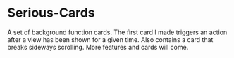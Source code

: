 # Serious-Cards
A set of background function cards. The first card I made triggers an action after a view has been shown for a given time. Also
contains a card that breaks sideways scrolling. More features and cards will come.
